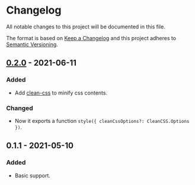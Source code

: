 # Changelog

All notable changes to this project will be documented in this file.

The format is based on [Keep a Changelog](http://keepachangelog.com/)
and this project adheres to [Semantic Versioning](http://semver.org/).

## [0.2.0] - 2021-06-11
### Added
- Add [clean-css](https://github.com/jakubpawlowicz/clean-css) to minify css contents.

### Changed
- Now it exports a function `style({ cleanCssOptions?: CleanCSS.Options })`.

## 0.1.1 - 2021-05-10
### Added
- Basic support.

[0.2.0]: https://github.com/hyrious/esbuild-plugin-style/compare/v0.1.1...v0.2.0
